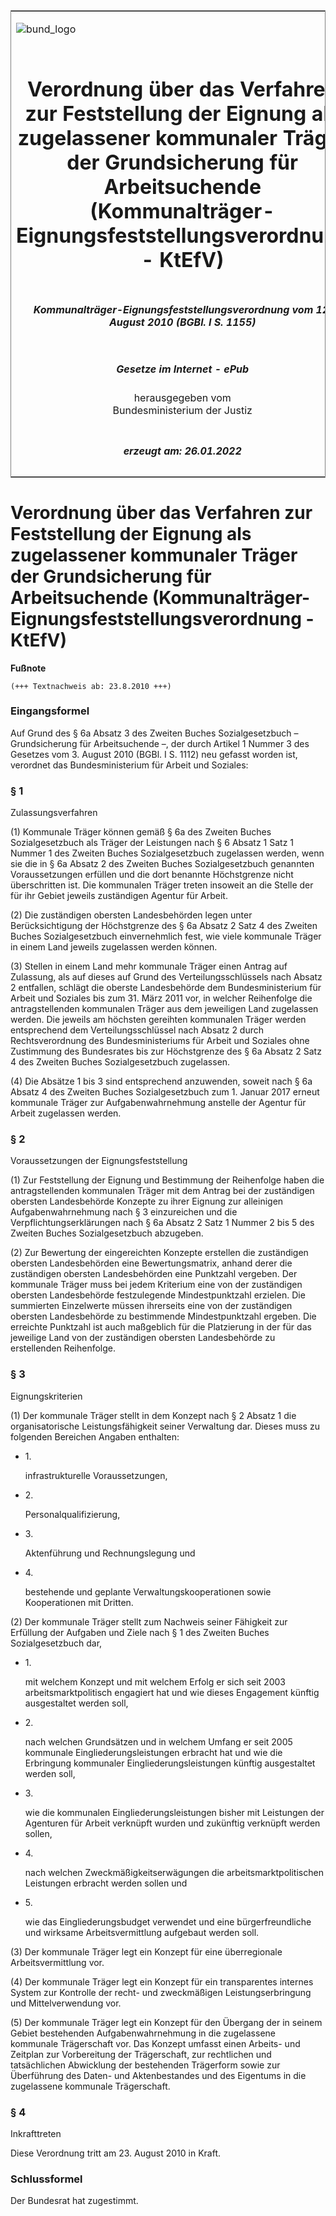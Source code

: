 <span id="DECKBLATT.html"></span>

<table border="0" frame="border" width="100%">

<tr valign="top">

<td align="left">

![bund\_logo](BfJ_2021_Web_de_de.gif)

</td>

<td align="right">

 

</td>

</tr>

<tr align="center" valign="middle">

<td colspan="2">

# Verordnung über das Verfahren zur Feststellung der Eignung als zugelassener kommunaler Träger der Grundsicherung für Arbeitsuchende (Kommunalträger-Eignungsfeststellungsverordnung - KtEfV)

</td>

</tr>

<tr align="center" valign="middle">

<td colspan="2">

##### Kommunalträger-Eignungsfeststellungsverordnung vom 12. August 2010 (BGBl. I S. 1155)

</td>

</tr>

<tr align="center" valign="middle">

<td colspan="2">

  
  

##### Gesetze im Internet - ePub  
  
herausgegeben vom  
Bundesministerium der Justiz

</td>

</tr>

<tr align="center" valign="bottom">

<td colspan="2">

  
  

##### erzeugt am: 26.01.2022

</td>

</tr>

</table>

<span id="BJNR115500010.html"></span>

# Verordnung über das Verfahren zur Feststellung der Eignung als zugelassener kommunaler Träger der Grundsicherung für Arbeitsuchende (Kommunalträger-Eignungsfeststellungsverordnung - KtEfV)

<div>

  
**Fußnote**

<div class="jnhtml">

<div>

<div class="jurAbsatz">

  

    (+++ Textnachweis ab: 23.8.2010 +++) 

</div>

</div>

</div>

</div>

<span id="BJNR115500010BJNE000100000.html"></span>

### Eingangsformel  

<div>

<div class="jnhtml">

<div>

<div class="jurAbsatz">

Auf Grund des § 6a Absatz 3 des Zweiten Buches Sozialgesetzbuch –
Grundsicherung für Arbeitsuchende –, der durch Artikel 1 Nummer 3 des
Gesetzes vom 3. August 2010 (BGBl. I S. 1112) neu gefasst worden ist,
verordnet das Bundesministerium für Arbeit und Soziales:

</div>

</div>

</div>

</div>

<span id="BJNR115500010BJNE000200000.html"></span>

### § 1  
Zulassungsverfahren

<div>

<div class="jnhtml">

<div>

<div class="jurAbsatz">

(1) Kommunale Träger können gemäß § 6a des Zweiten Buches
Sozialgesetzbuch als Träger der Leistungen nach § 6 Absatz 1 Satz 1
Nummer 1 des Zweiten Buches Sozialgesetzbuch zugelassen werden, wenn sie
die in § 6a Absatz 2 des Zweiten Buches Sozialgesetzbuch genannten
Voraussetzungen erfüllen und die dort benannte Höchstgrenze nicht
überschritten ist. Die kommunalen Träger treten insoweit an die Stelle
der für ihr Gebiet jeweils zuständigen Agentur für Arbeit.

</div>

<div class="jurAbsatz">

(2) Die zuständigen obersten Landesbehörden legen unter Berücksichtigung
der Höchstgrenze des § 6a Absatz 2 Satz 4 des Zweiten Buches
Sozialgesetzbuch einvernehmlich fest, wie viele kommunale Träger in
einem Land jeweils zugelassen werden können.

</div>

<div class="jurAbsatz">

(3) Stellen in einem Land mehr kommunale Träger einen Antrag auf
Zulassung, als auf dieses auf Grund des Verteilungsschlüssels nach
Absatz 2 entfallen, schlägt die oberste Landesbehörde dem
Bundesministerium für Arbeit und Soziales bis zum 31. März 2011 vor, in
welcher Reihenfolge die antragstellenden kommunalen Träger aus dem
jeweiligen Land zugelassen werden. Die jeweils am höchsten gereihten
kommunalen Träger werden entsprechend dem Verteilungsschlüssel nach
Absatz 2 durch Rechtsverordnung des Bundesministeriums für Arbeit und
Soziales ohne Zustimmung des Bundesrates bis zur Höchstgrenze des § 6a
Absatz 2 Satz 4 des Zweiten Buches Sozialgesetzbuch zugelassen.

</div>

<div class="jurAbsatz">

(4) Die Absätze 1 bis 3 sind entsprechend anzuwenden, soweit nach § 6a
Absatz 4 des Zweiten Buches Sozialgesetzbuch zum 1. Januar 2017 erneut
kommunale Träger zur Aufgabenwahrnehmung anstelle der Agentur für Arbeit
zugelassen werden.

</div>

</div>

</div>

</div>

<span id="BJNR115500010BJNE000300000.html"></span>

### § 2  
Voraussetzungen der Eignungsfeststellung

<div>

<div class="jnhtml">

<div>

<div class="jurAbsatz">

(1) Zur Feststellung der Eignung und Bestimmung der Reihenfolge haben
die antragstellenden kommunalen Träger mit dem Antrag bei der
zuständigen obersten Landesbehörde Konzepte zu ihrer Eignung zur
alleinigen Aufgabenwahrnehmung nach § 3 einzureichen und die
Verpflichtungserklärungen nach § 6a Absatz 2 Satz 1 Nummer 2 bis 5 des
Zweiten Buches Sozialgesetzbuch abzugeben.

</div>

<div class="jurAbsatz">

(2) Zur Bewertung der eingereichten Konzepte erstellen die zuständigen
obersten Landesbehörden eine Bewertungsmatrix, anhand derer die
zuständigen obersten Landesbehörden eine Punktzahl vergeben. Der
kommunale Träger muss bei jedem Kriterium eine von der zuständigen
obersten Landesbehörde festzulegende Mindestpunktzahl erzielen. Die
summierten Einzelwerte müssen ihrerseits eine von der zuständigen
obersten Landesbehörde zu bestimmende Mindestpunktzahl ergeben. Die
erreichte Punktzahl ist auch maßgeblich für die Platzierung in der für
das jeweilige Land von der zuständigen obersten Landesbehörde zu
erstellenden Reihenfolge.

</div>

</div>

</div>

</div>

<span id="BJNR115500010BJNE000400000.html"></span>

### § 3  
Eignungskriterien

<div>

<div class="jnhtml">

<div>

<div class="jurAbsatz">

(1) Der kommunale Träger stellt in dem Konzept nach § 2 Absatz 1 die
organisatorische Leistungsfähigkeit seiner Verwaltung dar. Dieses muss
zu folgenden Bereichen Angaben enthalten:

  - 1\.
    
    <div>
    
    infrastrukturelle Voraussetzungen,
    
    </div>

  - 2\.
    
    <div>
    
    Personalqualifizierung,
    
    </div>

  - 3\.
    
    <div>
    
    Aktenführung und Rechnungslegung und
    
    </div>

  - 4\.
    
    <div>
    
    bestehende und geplante Verwaltungskooperationen sowie Kooperationen
    mit Dritten.
    
    </div>

</div>

<div class="jurAbsatz">

(2) Der kommunale Träger stellt zum Nachweis seiner Fähigkeit zur
Erfüllung der Aufgaben und Ziele nach § 1 des Zweiten Buches
Sozialgesetzbuch dar,

  - 1\.
    
    <div>
    
    mit welchem Konzept und mit welchem Erfolg er sich seit 2003
    arbeitsmarktpolitisch engagiert hat und wie dieses Engagement
    künftig ausgestaltet werden soll,
    
    </div>

  - 2\.
    
    <div>
    
    nach welchen Grundsätzen und in welchem Umfang er seit 2005
    kommunale Eingliederungsleistungen erbracht hat und wie die
    Erbringung kommunaler Eingliederungsleistungen künftig ausgestaltet
    werden soll,
    
    </div>

  - 3\.
    
    <div>
    
    wie die kommunalen Eingliederungsleistungen bisher mit Leistungen
    der Agenturen für Arbeit verknüpft wurden und zukünftig verknüpft
    werden sollen,
    
    </div>

  - 4\.
    
    <div>
    
    nach welchen Zweckmäßigkeitserwägungen die arbeitsmarktpolitischen
    Leistungen erbracht werden sollen und
    
    </div>

  - 5\.
    
    <div>
    
    wie das Eingliederungsbudget verwendet und eine bürgerfreundliche
    und wirksame Arbeitsvermittlung aufgebaut werden soll.
    
    </div>

</div>

<div class="jurAbsatz">

(3) Der kommunale Träger legt ein Konzept für eine überregionale
Arbeitsvermittlung vor.

</div>

<div class="jurAbsatz">

(4) Der kommunale Träger legt ein Konzept für ein transparentes internes
System zur Kontrolle der recht- und zweckmäßigen Leistungserbringung und
Mittelverwendung vor.

</div>

<div class="jurAbsatz">

(5) Der kommunale Träger legt ein Konzept für den Übergang der in seinem
Gebiet bestehenden Aufgabenwahrnehmung in die zugelassene kommunale
Trägerschaft vor. Das Konzept umfasst einen Arbeits- und Zeitplan zur
Vorbereitung der Trägerschaft, zur rechtlichen und tatsächlichen
Abwicklung der bestehenden Trägerform sowie zur Überführung des Daten-
und Aktenbestandes und des Eigentums in die zugelassene kommunale
Trägerschaft.

</div>

</div>

</div>

</div>

<span id="BJNR115500010BJNE000500000.html"></span>

### § 4  
Inkrafttreten

<div>

<div class="jnhtml">

<div>

<div class="jurAbsatz">

Diese Verordnung tritt am 23. August 2010 in Kraft.

</div>

</div>

</div>

</div>

<span id="BJNR115500010BJNE000600000.html"></span>

### Schlussformel  

<div>

<div class="jnhtml">

<div>

<div class="jurAbsatz">

Der Bundesrat hat zugestimmt.

</div>

</div>

</div>

</div>
